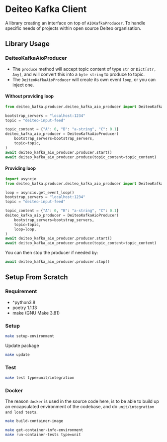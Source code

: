 # Deiteo Kafka Client

A library creating an interface on top of `AIOKafkaProducer`. To handle specific needs of
projects within open source Deiteo organisation.

## Library Usage


### DeiteoKafkaAioProducer
* The `produce` method will accept topic content of type `str` or `Dict[str, Any]`, and will
convert this into a `byte string` to produce to topic.
* The `DeiteoKafkaAioProducer` will create its own event `loop`, or you can inject one.


#### Without providing loop
```python
from deiteo_kafka.producer.deiteo_kafka_aio_producer import DeiteoKafkaAioProducer

bootstrap_servers = "localhost:1234"
topic = "deiteo-input-feed"

topic_content = {"A": 0, "B": "a-string", "C": 0.1}
deiteo_kafka_aio_producer = DeiteoKafkaAioProducer(
    bootstrap_servers=bootstrap_servers,
    topic=topic,
)
await deiteo_kafka_aio_producer.producer.start()
await deiteo_kafka_aio_producer.produce(topic_content=topic_content)
```

#### Providing loop
```python
import asyncio
from deiteo_kafka.producer.deiteo_kafka_aio_producer import DeiteoKafkaAioProducer

loop = asyncio.get_event_loop()
bootstrap_servers = "localhost:1234"
topic = "deiteo-input-feed"

topic_content = {"A": 0, "B": "a-string", "C": 0.1}
deiteo_kafka_aio_producer = DeiteoKafkaAioProducer(
    bootstrap_servers=bootstrap_servers,
    topic=topic,
    loop=loop,
)
await deiteo_kafka_aio_producer.producer.start()
await deiteo_kafka_aio_producer.produce(topic_content=topic_content)
```

You can then stop the producer if needed by:

```python
await deiteo_kafka_aio_producer.producer.stop()
```

## Setup From Scratch

### Requirement

* ^python3.8
* poetry 1.1.13
* make (GNU Make 3.81)

### Setup

```bash
make setup-environment
```

Update package
```bash
make update
```

### Test

```bash
make test type=unit/integration
```

### Docker

The reason `docker` is used in the source code here, is to be able to build up an encapsulated
environment of the codebase, and do `unit/integration and load tests`.

```bash
make build-container-image
```

```bash
make get-container-info-environment
make run-container-tests type=unit
```
